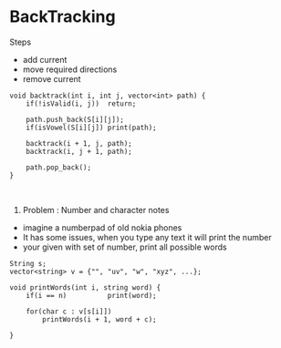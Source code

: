 # BackTracking

Steps
- add current
- move required directions
- remove current


```
void backtrack(int i, int j, vector<int> path) {
	if(!isValid(i, j))	return;

	path.push_back(S[i][j]);
	if(isVowel(S[i][j])	print(path);
	
	backtrack(i + 1, j, path);
	backtrack(i, j + 1, path);

	path.pop_back();
}
```
<br>

1. Problem : Number and character notes
- imagine a numberpad of old nokia phones 
- It has some issues, when you type any text it will print the number 
- your given with set of number, print all possible words

```
String s;
vector<string> v = {"", "uv", "w", "xyz", ...};

void printWords(int i, string word) {
	if(i == n)			print(word);
	
	for(char c : v[s[i]])
		printWords(i + 1, word + c);
	
}
```